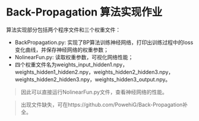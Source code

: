 # Back-Propagation 算法实现作业
算法实现部分包括两个程序文件和三个权重文件：
- BackPropagation.py: 实现了BP算法训练神经网络，打印出训练过程中的loss变化曲线，并保存神经网络的权重参数；
- NolinearFun.py: 读取权重参数，可视化网络性能；
- 四个权重文件名为weights_input_hidden1.npy，weights_hidden1_hidden2.npy，weights_hidden2_hidden3.npy，weights_hidden2_hidden3.npy，weights_hidden3_output.npy。

> 因此可以直接运行NolinearFun.py文件，查看神经网络的性能。

> 出现文件缺失，可在https://github.com/PowehiG/Back-Propagation补全。

